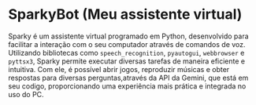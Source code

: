 # SparkyBot (Meu assistente virtual)
Sparky é um assistente virtual programado em Python, desenvolvido para facilitar a interação com o seu computador através de comandos de voz. Utilizando bibliotecas como `speech_recognition`, `pyautogui`, `webbrowser` e `pyttsx3`, Sparky permite executar diversas tarefas de maneira eficiente e intuitiva. Com ele, é possível abrir jogos, reproduzir músicas e obter respostas para diversas perguntas,através da API da Gemini, que está em seu codigo, proporcionando uma experiência mais prática e integrada no uso do PC.
